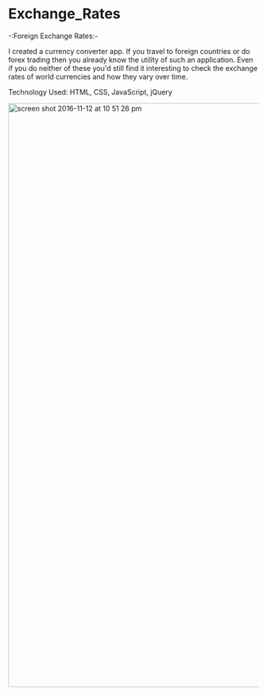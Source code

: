 # Exchange_Rates

  -:Foreign Exchange Rates:-
  
  I created a currency converter app. If you travel to foreign countries or do forex trading then you already know 
  the utility of such an application. Even if you do neither of these you'd still find it interesting to check the 
  exchange rates of world currencies and how they vary over time.

  Technology Used:
  HTML,
  CSS,
  JavaScript, 
  jQuery

<img width="1175" alt="screen shot 2016-11-12 at 10 51 26 pm" src="https://cloud.githubusercontent.com/assets/22407858/20244178/a2843032-a92b-11e6-9daa-0d9f2ef9086e.png">
